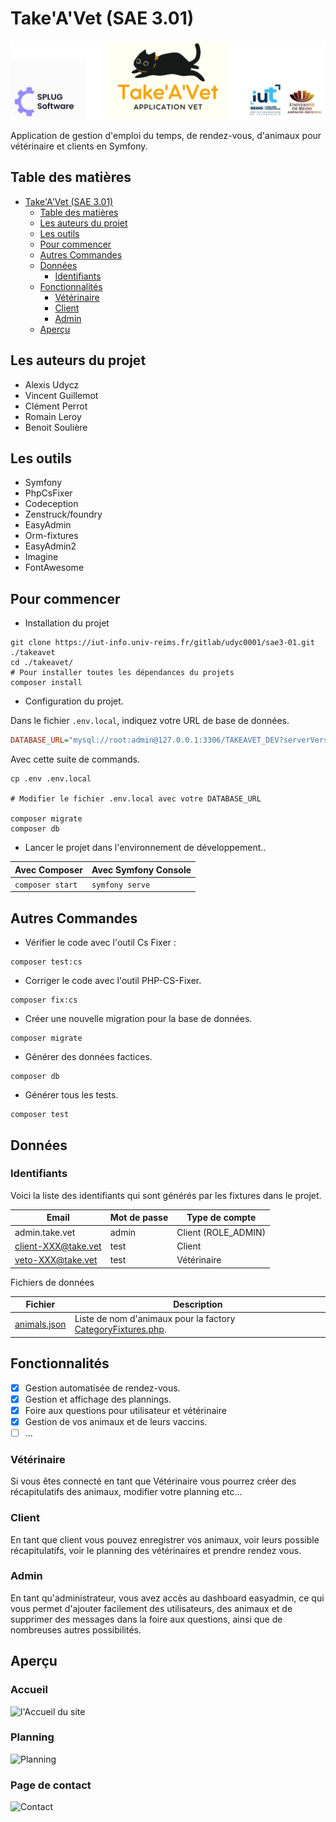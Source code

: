# Take'A'Vet (SAE 3.01)

![Banner](Banner.png)

Application de gestion d'emploi du temps, de rendez-vous, d'animaux pour vétérinaire et clients en Symfony.

## Table des matières

<!-- TOC -->
* [Take'A'Vet (SAE 3.01)](#takea--vet--sae-301-)
    * [Table des matières](#table-des-matières)
    * [Les auteurs du projet](#les-auteurs-du-projet)
    * [Les outils](#les-outils)
    * [Pour commencer](#pour-commencer)
    * [Autres Commandes](#autres-commandes)
    * [Données](#données)
        * [Identifiants](#identifiants)
    * [Fonctionnalités](#fonctionnalités)
        * [Vétérinaire](#vétérinaire)
        * [Client](#client)
        * [Admin](#admin)
    * [Aperçu](#aperu)
<!-- TOC -->
## Les auteurs du projet

- Alexis Udycz
- Vincent Guillemot
- Clément Perrot
- Romain Leroy
- Benoit Soulière

## Les outils

- Symfony
- PhpCsFixer
- Codeception
- Zenstruck/foundry
- EasyAdmin
- Orm-fixtures
- EasyAdmin2
- Imagine
- FontAwesome

## Pour commencer

- Installation du projet
```shell
git clone https://iut-info.univ-reims.fr/gitlab/udyc0001/sae3-01.git ./takeavet
cd ./takeavet/
# Pour installer toutes les dépendances du projets
composer install 
```

- Configuration du projet.

Dans le fichier `.env.local`, indiquez votre URL de base de données.

```ini
DATABASE_URL="mysql://root:admin@127.0.0.1:3306/TAKEAVET_DEV?serverVersion=8&charset=utf8mb4"
```

Avec cette suite de commands.

```shell
cp .env .env.local

# Modifier le fichier .env.local avec votre DATABASE_URL

composer migrate
composer db
```

- Lancer le projet dans l'environnement de développement..

| Avec Composer    | Avec Symfony Console |
|------------------|----------------------|
| `composer start` | `symfony serve`      |
## Autres Commandes

- Vérifier le code avec l'outil Cs Fixer :
```shell
composer test:cs
```

- Corriger le code avec l'outil PHP-CS-Fixer.
```shell
composer fix:cs
```

- Créer une nouvelle migration pour la base de données.
```shell
composer migrate
```

- Générer des données factices.
```shell
composer db
```

- Générer tous les tests.
```shell
composer test
```
## Données

### Identifiants

Voici la liste des identifiants qui sont générés par les fixtures dans le projet.

| Email               | Mot de passe | Type de compte      |
|---------------------|--------------|---------------------|
| admin.take.vet      | admin        | Client (ROLE_ADMIN) |
| client-XXX@take.vet | test         | Client              |
| veto-XXX@take.vet   | test         | Vétérinaire         |

Fichiers de données

| Fichier                                            | Description                                                                                           |
|----------------------------------------------------|-------------------------------------------------------------------------------------------------------|
| [animals.json](src/DataFixtures/data/animals.json) | Liste de nom d'animaux pour la factory [CategoryFixtures.php](src/DataFixtures/CategoryFixtures.php). |
## Fonctionnalités

- [X] Gestion automatisée de rendez-vous.
- [X] Gestion et affichage des plannings.
- [X] Foire aux questions pour utilisateur et vétérinaire
- [X] Gestion de vos animaux et de leurs vaccins.
- [ ] ...

### Vétérinaire
Si vous êtes connecté en tant que Vétérinaire vous pourrez créer des récapitulatifs des animaux, modifier votre planning etc...
### Client
En tant que client vous pouvez enregistrer vos animaux, voir leurs possible récapitulatifs, voir le planning des vétérinaires et prendre rendez vous.
### Admin
En tant qu'administrateur, vous avez accès au dashboard easyadmin, ce qui vous permet d'ajouter facilement des utilisateurs, des animaux et de supprimer des messages dans la foire aux questions, ainsi que de nombreuses autres possibilités.

## Aperçu
### Accueil
![l'Accueil du site](img.png)
### Planning
![Planning](img_1.png)
### Page de contact
![Contact](img_2.png)